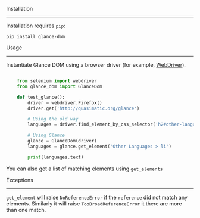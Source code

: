 Installation
************

Installation requires ``pip``:

    pip install glance-dom

Usage
*****

Instantiate Glance DOM using a browser driver (for example,
[WebDriver](http://www.seleniumhq.org/projects/webdriver/)).

```python

    from selenium import webdriver
    from glance_dom import GlanceDom

    def test_glance():
        driver = webdriver.Firefox()
        driver.get('http://quasimatic.org/glance')

        # Using the old way
        languages = driver.find_element_by_css_selector('h2#other-languages + ul > li')

        # Using Glance
        glance = GlanceDom(driver)
        languages = glance.get_element('Other Languages > li')

        print(languages.text)
```

You can also get a list of matching elements using ``get_elements``

Exceptions
__________

``get_element`` will raise ``NoReferenceError`` if the ``reference`` did not match any elements.
Similarly it will raise ``TooBroadReferenceError`` it there are more than one match.
